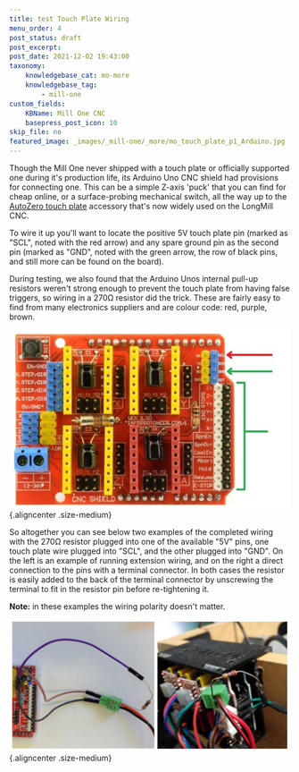 ```yaml
---
title: test Touch Plate Wiring
menu_order: 4
post_status: draft
post_excerpt: 
post_date: 2021-12-02 19:43:00
taxonomy:
    knowledgebase_cat: mo-more
    knowledgebase_tag:
        - mill-one
custom_fields:
    KBName: Mill One CNC
    basepress_post_icon: 10
skip_file: no
featured_image: _images/_mill-one/_more/mo_touch_plate_p1_Arduino.jpg
---
```


Though the Mill One never shipped with a touch plate or officially supported one during it's production life, its Arduino Uno CNC shield had provisions for connecting one. This can be a simple Z-axis 'puck' that you can find for cheap online, or a surface-probing mechanical switch, all the way up to the <a href="https://sienci.com/product/autozero/" target="_blank" rel="noopener">AutoZero touch plate</a> accessory that's now widely used on the LongMill CNC.

To wire it up you'll want to locate the positive 5V touch plate pin (marked as "SCL", noted with the red arrow) and any spare ground pin as the second pin (marked as "GND", noted with the green arrow, the row of black pins, and still more can be found on the board).

During testing, we also found that the Arduino Unos internal pull-up resistors weren't strong enough to prevent the touch plate from having false triggers, so wiring in a 270Ω resistor did the trick. These are fairly easy to find from many electronics suppliers and are colour code: red, purple, brown.

![](/_images/_mill-one/_more/mo_touch_plate_p1_Arduino.jpg){.aligncenter .size-medium}

So altogether you can see below two examples of the completed wiring with the 270Ω resistor plugged into one of the available "5V" pins, one touch plate wire plugged into "SCL", and the other plugged into "GND". On the left is an example of running extension wiring, and on the right a direct connection to the pins with a terminal connector. In both cases the resistor is easily added to the back of the terminal connector by unscrewing the terminal to fit in the resistor pin before re-tightening it.

<strong>Note:</strong> in these examples the wiring polarity doesn't matter.

![](/_images/_mill-one/_more/mo_touch_plate_p2_Wiring.jpg){.aligncenter .size-medium}
